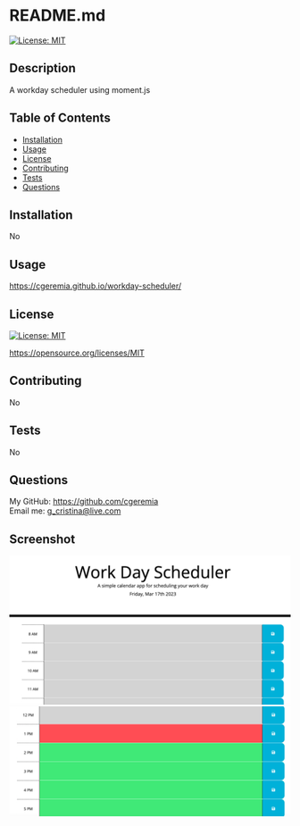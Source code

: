 # README.md

[![License: MIT](https://img.shields.io/badge/License-MIT-yellow.svg)](https://opensource.org/licenses/MIT)

## Description

A workday scheduler using moment.js

## Table of Contents

- [Installation](#installation)
- [Usage](#usage)
- [License](#license)
- [Contributing](#contributing)
- [Tests](#tests)
- [Questions](#questions)

## Installation

No

## Usage
https://cgeremia.github.io/workday-scheduler/

## License

[![License: MIT](https://img.shields.io/badge/License-MIT-yellow.svg)](https://opensource.org/licenses/MIT)

https://opensource.org/licenses/MIT

## Contributing

No

## Tests

No

## Questions

My GitHub: https://github.com/cgeremia <br>
Email me: g_cristina@live.com

## Screenshot

![screenshot](assets/img/workday-scheduler1.png)
![screenshot](assets/img/workday-scheduler2.png)
